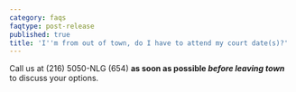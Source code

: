 ```yaml
---
category: faqs
faqtype: post-release
published: true
title: 'I''m from out of town, do I have to attend my court date(s)?'
---
```

Call us at (216) 5050-NLG (654) **as soon as possible _before leaving town_** to discuss your options.
